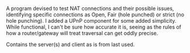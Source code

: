 A program devised to test NAT connections and their possible issues, identifying specific connections as Open, Fair (hole punched) or strict (no hole punching). I added a UPnP component for some added simplicity. 
While functional, I can't be sure how accurate it is, seeing as the rules of how a router/gateway will treat traversal can get oddly precise. 

Contains the server(s) and client as is from last used.